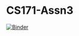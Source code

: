 # CS171-Assn3

[![Binder](https://mybinder.org/badge_logo.svg)](https://mybinder.org/v2/gh/Rnair12599/CS171-Assn3.git/HEAD)

